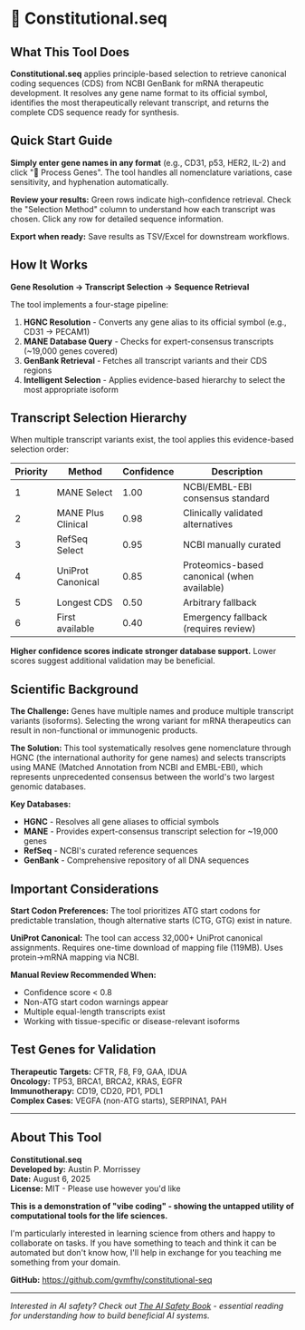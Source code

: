 # 🧬 Constitutional.seq

## What This Tool Does

**Constitutional.seq** applies principle-based selection to retrieve canonical coding sequences (CDS) from NCBI GenBank for mRNA therapeutic development. It resolves any gene name format to its official symbol, identifies the most therapeutically relevant transcript, and returns the complete CDS sequence ready for synthesis.

## Quick Start Guide

**Simply enter gene names in any format** (e.g., CD31, p53, HER2, IL-2) and click "🧬 Process Genes". The tool handles all nomenclature variations, case sensitivity, and hyphenation automatically.

**Review your results:** Green rows indicate high-confidence retrieval. Check the "Selection Method" column to understand how each transcript was chosen. Click any row for detailed sequence information.

**Export when ready:** Save results as TSV/Excel for downstream workflows.

## How It Works

**Gene Resolution → Transcript Selection → Sequence Retrieval**

The tool implements a four-stage pipeline:

1. **HGNC Resolution** - Converts any gene alias to its official symbol (e.g., CD31 → PECAM1)
2. **MANE Database Query** - Checks for expert-consensus transcripts (~19,000 genes covered)  
3. **GenBank Retrieval** - Fetches all transcript variants and their CDS regions
4. **Intelligent Selection** - Applies evidence-based hierarchy to select the most appropriate isoform

## Transcript Selection Hierarchy

When multiple transcript variants exist, the tool applies this evidence-based selection order:

| Priority | Method | Confidence | Description |
|----------|--------|------------|-------------|
| 1 | MANE Select | 1.00 | NCBI/EMBL-EBI consensus standard |
| 2 | MANE Plus Clinical | 0.98 | Clinically validated alternatives |
| 3 | RefSeq Select | 0.95 | NCBI manually curated |
| 4 | UniProt Canonical | 0.85 | Proteomics-based canonical (when available) |
| 5 | Longest CDS | 0.50 | Arbitrary fallback |
| 6 | First available | 0.40 | Emergency fallback (requires review) |

**Higher confidence scores indicate stronger database support.** Lower scores suggest additional validation may be beneficial.

## Scientific Background

**The Challenge:** Genes have multiple names and produce multiple transcript variants (isoforms). Selecting the wrong variant for mRNA therapeutics can result in non-functional or immunogenic products.

**The Solution:** This tool systematically resolves gene nomenclature through HGNC (the international authority for gene names) and selects transcripts using MANE (Matched Annotation from NCBI and EMBL-EBI), which represents unprecedented consensus between the world's two largest genomic databases.

**Key Databases:**
- **HGNC** - Resolves all gene aliases to official symbols
- **MANE** - Provides expert-consensus transcript selection for ~19,000 genes
- **RefSeq** - NCBI's curated reference sequences
- **GenBank** - Comprehensive repository of all DNA sequences

## Important Considerations

**Start Codon Preferences:** The tool prioritizes ATG start codons for predictable translation, though alternative starts (CTG, GTG) exist in nature.

**UniProt Canonical:** The tool can access 32,000+ UniProt canonical assignments. Requires one-time download of mapping file (119MB). Uses protein→mRNA mapping via NCBI.

**Manual Review Recommended When:**
- Confidence score < 0.8
- Non-ATG start codon warnings appear
- Multiple equal-length transcripts exist
- Working with tissue-specific or disease-relevant isoforms

## Test Genes for Validation

**Therapeutic Targets:** CFTR, F8, F9, GAA, IDUA  
**Oncology:** TP53, BRCA1, BRCA2, KRAS, EGFR  
**Immunotherapy:** CD19, CD20, PD1, PDL1  
**Complex Cases:** VEGFA (non-ATG starts), SERPINA1, PAH

---

## About This Tool

**Constitutional.seq**  
**Developed by:** Austin P. Morrissey  
**Date:** August 6, 2025  
**License:** MIT - Please use however you'd like

**This is a demonstration of "vibe coding" - showing the untapped utility of computational tools for the life sciences.**

I'm particularly interested in learning science from others and happy to collaborate on tasks. If you have something to teach and think it can be automated but don't know how, I'll help in exchange for you teaching me something from your domain.

**GitHub:** https://github.com/gvmfhy/constitutional-seq

---

*Interested in AI safety? Check out [The AI Safety Book](https://www.aisafetybook.com/) - essential reading for understanding how to build beneficial AI systems.*
